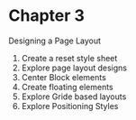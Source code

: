 # Chapter 3

Designing a Page Layout

<ol>
<li>Create a reset style sheet</li>
<li>Explore page layout designs</li>
<li>Center Block elements</li>
<li>Create floating elements</li>
<li>Explore Gride based layouts</li>
<li>Explore Positioning Styles</li>

</ol>
